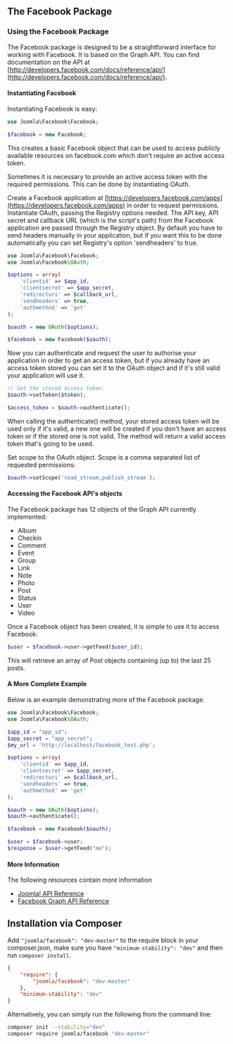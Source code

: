 ## The Facebook Package

### Using the Facebook Package

The Facebook package is designed to be a straightforward interface for working with Facebook. It is based on the Graph API. You can find documentation on the API at [http://developers.facebook.com/docs/reference/api/](http://developers.facebook.com/docs/reference/api/).

#### Instantiating Facebook

Instantiating Facebook is easy:

```php
use Joomla\Facebook\Facebook;

$facebook = new Facebook;
```

This creates a basic Facebook object that can be used to access publicly available resources on facebook.com which don't require an active access token.

Sometimes it is necessary to provide an active access token with the required permissions. This can be done by instantiating OAuth.

Create a Facebook application at [https://developers.facebook.com/apps](https://developers.facebook.com/apps) in order to request permissions. Instantiate OAuth, passing the Registry options needed. The API key, API secret and callback URL (which is the script's path) from the Facebook application are passed through the Registry object. By default you have to send headers manually in your application, but if you want this to be done automatically you can set Registry's option 'sendheaders' to true.

```php
use Joomla\Facebook\Facebook;
use Joomla\Facebook\OAuth;

$options = array(
    'clientid' => $app_id,
    'clientsecret' => $app_secret,
    'redirecturi' => $callback_url,
    'sendheaders' => true,
    'authmethod' => 'get'
);

$oauth = new OAuth($options);

$facebook = new Facebook($oauth);
```
Now you can authenticate and request the user to authorise your application in order to get an access token, but if you already have an access token stored you can set it to the OAuth object and if it's still valid your application will use it.

```php
// Set the stored access token.
$oauth->setToken($token);

$access_token = $oauth->authenticate();
```

When calling the authenticate() method, your stored access token will be used only if it's valid, a new one will be created if you don't have an access token or if the stored one is not valid. The method will return a valid access token that's going to be used.

Set scope to the OAuth object. Scope is a comma separated list of requested permissions:

```php
$oauth->setScope('read_stream,publish_stream');
```

#### Accessing the Facebook API's objects

The Facebook package has 12 objects of the Graph API currently implemented:
* Album
* Checkin
* Comment
* Event
* Group
* Link
* Note
* Photo
* Post
* Status
* User
* Video

Once a Facebook object has been created, it is simple to use it to access Facebook:

```php
$user = $facebook->user->getFeed($user_id);
```

This will retrieve an array of Post objects containing (up to) the last 25 posts.

#### A More Complete Example

Below is an example demonstrating more of the Facebook package.

```php
use Joomla\Facebook\Facebook;
use Joomla\Facebook\OAuth;

$app_id = "app_id";
$app_secret = "app_secret";
$my_url = 'http://localhost/facebook_test.php';

$options = array(
    'clientid' => $app_id,
    'clientsecret' => $app_secret,
    'redirecturi' => $callback_url,
    'sendheaders' => true,
    'authmethod' => 'get'
);

$oauth = new OAuth($options);
$oauth->authenticate();

$facebook = new Facebook($oauth);

$user = $facebook->user;
$response = $user->getFeed("me");
```

#### More Information

The following resources contain more information
* [Joomla! API Reference](http://api.joomla.org)
* [Facebook Graph API Reference](http://developers.facebook.com/docs/reference/api/)


## Installation via Composer

Add `"joomla/facebook": "dev-master"` to the require block in your composer.json, make sure you have `"minimum-stability": "dev"` and then run `composer install`.

```json
{
	"require": {
		"joomla/facebook": "dev-master"
	},
	"minimum-stability": "dev"
}
```

Alternatively, you can simply run the following from the command line:

```sh
composer init --stability="dev"
composer require joomla/facebook "dev-master"
```
